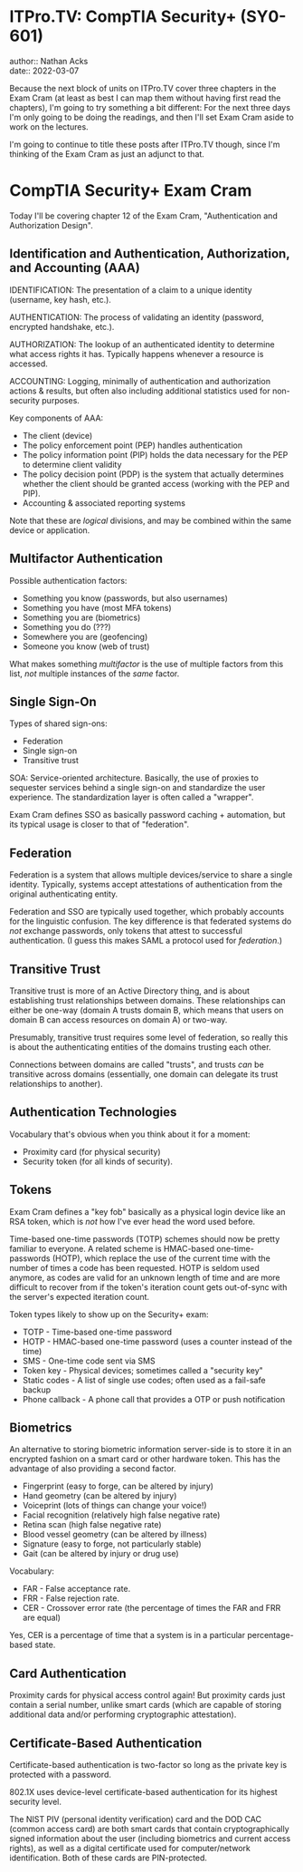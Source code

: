 # ITPro.TV: CompTIA Security+ (SY0-601)

author:: Nathan Acks  
date:: 2022-03-07

Because the next block of units on ITPro.TV cover three chapters in the Exam Cram (at least as best I can map them without having first read the chapters), I'm going to try something a bit different: For the next three days I'm only going to be doing the readings, and then I'll set Exam Cram aside to work on the lectures.

I'm going to continue to title these posts after ITPro.TV though, since I'm thinking of the Exam Cram as just an adjunct to that.

# CompTIA Security+ Exam Cram

Today I'll be covering chapter 12 of the Exam Cram, "Authentication and Authorization Design".

## Identification and Authentication, Authorization, and Accounting (AAA)

IDENTIFICATION: The presentation of a claim to a unique identity (username, key hash, etc.).

AUTHENTICATION: The process of validating an identity (password, encrypted handshake, etc.).

AUTHORIZATION: The lookup of an authenticated identity to determine what access rights it has. Typically happens whenever a resource is accessed.

ACCOUNTING: Logging, minimally of authentication and authorization actions & results, but often also including additional statistics used for non-security purposes.

Key components of AAA:

* The client (device)
* The policy enforcement point (PEP) handles authentication
* The policy information point (PIP) holds the data necessary for the PEP to determine client validity
* The policy decision point (PDP) is the system that actually determines whether the client should be granted access (working with the PEP and PIP).
* Accounting & associated reporting systems

Note that these are *logical* divisions, and may be combined within the same device or application.

## Multifactor Authentication

Possible authentication factors:

* Something you know (passwords, but also usernames)
* Something you have (most MFA tokens)
* Something you are (biometrics)
* Something you do (???)
* Somewhere you are (geofencing)
* Someone you know (web of trust)

What makes something *multifactor* is the use of multiple factors from this list, *not* multiple instances of the *same* factor.

## Single Sign-On

Types of shared sign-ons:

* Federation
* Single sign-on
* Transitive trust

SOA: Service-oriented architecture. Basically, the use of proxies to sequester services behind a single sign-on and standardize the user experience. The standardization layer is often called a "wrapper".

Exam Cram defines SSO as basically password caching + automation, but its typical usage is closer to that of "federation".

## Federation

Federation is a system that allows multiple devices/service to share a single identity. Typically, systems accept attestations of authentication from the original authenticating entity.

Federation and SSO are typically used together, which probably accounts for the linguistic confusion. The key difference is that federated systems do *not* exchange passwords, only tokens that attest to successful authentication. (I guess this makes SAML a protocol used for *federation*.)

## Transitive Trust

Transitive trust is more of an Active Directory thing, and is about establishing trust relationships between domains. These relationships can either be one-way (domain A trusts domain B, which means that users on domain B can access resources on domain A) or two-way.

Presumably, transitive trust requires some level of federation, so really this is about the authenticating entities of the domains trusting each other.

Connections between domains are called "trusts", and trusts *can* be transitive across domains (essentially, one domain can delegate its trust relationships to another).

## Authentication Technologies

Vocabulary that's obvious when you think about it for a moment:

* Proximity card (for physical security)
* Security token (for all kinds of security).

## Tokens

Exam Cram defines a "key fob" basically as a physical login device like an RSA token, which is *not* how I've ever head the word used before.

Time-based one-time passwords (TOTP) schemes should now be pretty familiar to everyone. A related scheme is HMAC-based one-time-passwords (HOTP), which replace the use of the current time with the number of times a code has been requested. HOTP is seldom used anymore, as codes are valid for an unknown length of time and are more difficult to recover from if the token's iteration count gets out-of-sync with the server's expected iteration count.

Token types likely to show up on the Security+ exam:

* TOTP - Time-based one-time password
* HOTP - HMAC-based one-time password (uses a counter instead of the time)
* SMS - One-time code sent via SMS
* Token key - Physical devices; sometimes called a "security key"
* Static codes - A list of single use codes; often used as a fail-safe backup
* Phone callback - A phone call that provides a OTP or push notification

## Biometrics

An alternative to storing biometric information server-side is to store it in an encrypted fashion on a smart card or other hardware token. This has the advantage of also providing a second factor.

* Fingerprint (easy to forge, can be altered by injury)
* Hand geometry (can be altered by injury)
* Voiceprint (lots of things can change your voice!)
* Facial recognition (relatively high false negative rate)
* Retina scan (high false negative rate)
* Blood vessel geometry (can be altered by illness)
* Signature (easy to forge, not particularly stable)
* Gait (can be altered by injury or drug use)

Vocabulary:

* FAR - False acceptance rate.
* FRR - False rejection rate.
* CER - Crossover error rate (the percentage of times the FAR and FRR are equal)

Yes, CER is a percentage of time that a system is in a particular percentage-based state.

## Card Authentication

Proximity cards for physical access control again! But proximity cards just contain a serial number, unlike smart cards (which are capable of storing additional data and/or performing cryptographic attestation).

## Certificate-Based Authentication

Certificate-based authentication is two-factor so long as the private key is protected with a password.

802.1X uses device-level certificate-based authentication for its highest security level.

The NIST PIV (personal identity verification) card and the DOD CAC (common access card) are both smart cards that contain cryptographically signed information about the user (including biometrics and current access rights), as well as a digital certificate used for computer/network identification. Both of these cards are PIN-protected.
